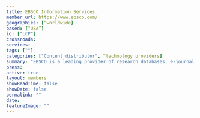 ```yaml
---
title: EBSCO Information Services 
member_url: https://www.ebsco.com/
geographies: [“worldwide]
based: [“USA”]
ig: ["LCP"]
crossroads:
services: 
tags: [""]
categories: ["Content distributor", “technology providers] 
summary: "EBSCO is a leading provider of research databases, e-journal and e-package subscription management, book collection development and acquisition management, and a major provider of library technology, e-books and clinical decision solutions for universities, colleges, hospitals, corporations, government, K12 schools and public libraries worldwide"
press:
active: true
layout: members
showReadTime: false
showDate: false
permalink: ""
date: 
featureImage: ""
---
```

